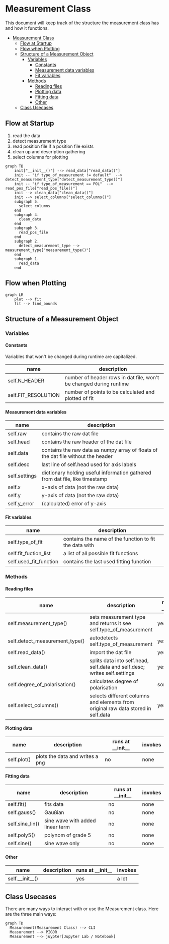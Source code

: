 # Measurement Class

This document will keep track of the structure the measurement class has and how it functions.

- [Measurement Class](#measurement-class)
  - [Flow at Startup](#flow-at-startup)
  - [Flow when Plotting](#flow-when-plotting)
  - [Structure of a Measurement Object](#structure-of-a-measurement-object)
    - [Variables](#variables)
      - [Constants](#constants)
      - [Measurement data variables](#measurement-data-variables)
      - [Fit variables](#fit-variables)
    - [Methods](#methods)
      - [Reading files](#reading-files)
      - [Plotting data](#plotting-data)
      - [Fitting data](#fitting-data)
      - [Other](#other)
  - [Class Usecases](#class-usecases)

## Flow at Startup

1. read the data
2. detect measurement type
3. read position file if a position file exists
4. clean up and description gathering
5. select columns for plotting

```mermaid
graph TB
    init["__init__()"] --> read_data["read_data()"]
    init -- "if type_of_measurement != default"  --> detect_measurement_type["detect_measurement_type()"]
    init -- "if type_of_measurement == POL"  --> read_pos_file["read_pos_file()"]
    init --> clean_data["clean_data()"]
    init --> select_columns["select_columns()"]
    subgraph 5.
      select_columns
    end
    subgraph 4.
      clean_data
    end
    subgraph 3.
      read_pos_file
    end
    subgraph 2.
      detect_measurement_type --> measurement_type["measurement_type()"]
    end
    subgraph 1.
      read_data
    end
```

## Flow when Plotting

```mermaid
graph LR
    plot --> fit
    fit --> find_bounds

```

## Structure of a Measurement Object

### Variables

#### Constants

Variables that won't be changed during runtime are capitalized.

| name                | description                                                        |
| ------------------- | ------------------------------------------------------------------ |
| self.N_HEADER       | number of header rows in dat file, won't be changed during runtime |
| self.FIT_RESOLUTION | number of points to be calculated and plotted of fit               |

#### Measurement data variables

| name          | description                                                                       |
| ------------- | --------------------------------------------------------------------------------- |
| self.raw      | contains the raw dat file                                                         |
| self.head     | contains the raw header of the dat file                                           |
| self.data     | contains the raw data as numpy array of floats of the dat file without the header |
| self.desc     | last line of self.head used for axis labels                                       |
| self.settings | dictionary holding useful information gathered from dat file, like timestamp      |
| self.x        | x-axis of data (not the raw data)                                                 |
| self.y        | y-axis of data (not the raw data)                                                 |
| self.y_error  | (calculated) error of y-axis                                                      |

#### Fit variables

| name                   | description                                            |
| ---------------------- | ------------------------------------------------------ |
| self.type_of_fit       | contains the name of the function to fit the data with |
| self.fit_fuction_list  | a list of all possible fit functions                   |
| self.used_fit_function | contains the last used fitting function                |


### Methods

#### Reading files

| name                           | description                                                                       | runs at \_\_init\_\_ | invokes                                      |
| ------------------------------ | --------------------------------------------------------------------------------- | -------------------- | -------------------------------------------- |
| self.measurement_type()        | sets measurement type and returns it see self.type_of_measurement                 | yes                  | none                                         |
| self.detect_measurement_type() | autodetects self.type_of_measurement                                              | yes                  | measurement_type()                           |
| self.read_data()               | import the dat file                                                               | yes                  | detect_measurement_type()                    |
| self.clean_data()              | splits data into self.head, self.data and self.desc; writes self.settings         | yes                  | degree_of_polarisation() or select_columns() |
| self.degree_of_polarisation()  | calculates degree of polarisation                                                 | sometimes            | select_columns()                             |
| self.select_columns()          | selects different columns and elements from original raw data stored in self.data | yes                  | none                                         |


#### Plotting data

| name        | description                     | runs at \_\_init\_\_ | invokes |
| ----------- | ------------------------------- | -------------------- | ------- |
| self.plot() | plots the data and writes a png | no                   | none    |

#### Fitting data

| name            | description                      | runs at \_\_init\_\_ | invokes |
| --------------- | -------------------------------- | -------------------- | ------- |
| self.fit()      | fits data                        | no                   | none    |
| self.gauss()    | Gaußian                          | no                   | none    |
| self.sine_lin() | sine wave with added linear term | no                   | none    |
| self.poly5()    | polynom of grade 5               | no                   | none    |
| self.sine()     | sine wave only                   | no                   | none    |


#### Other

| name                | description | runs at \_\_init\_\_ | invokes |
| ------------------- | ----------- | -------------------- | ------- |
| self.\_\_init\_\_() |             | yes                  | a lot   |


## Class Usecases

There are many ways to interact with or use the Measurement class. Here are the three main ways:

```mermaid
graph TD
  Measurement(Measurement Class) --> CLI
  Measurement --> PIGOR
  Measurement --> juypter[Jupyter Lab / Notebook]
```